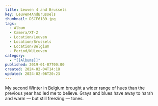 ```yaml
---
title: Leuven 4 and Brussels
key: Leuven4AndBrussels
thumbnail: DSCF6189.jpg
tags:
  - Album
  - Camera/XT-2
  - Location/Leuven
  - Location/Brussels
  - Location/Belgium
  - Period/KULeuven
category:
  - "[[Albums]]"
published: 2019-01-07T00:00
created: 2024-02-04T14:18
updated: 2024-02-06T20:23
---
```

My second Winter in Belgium brought a wider range of hues than the previous year had led me to believe. Grays and blues have away to harsh and warm — but still freezing — tones.
